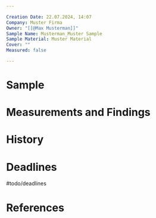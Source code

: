 ```yaml
---

Creation Date: 22.07.2024, 14:07
Company: Muster Firma
Owner: "[[@Max Musterman]]"
Sample Name: Musterman_Muster Sample
Sample Material: Muster Material
Cover: ""
Measured: false

---
```

# Sample

# Measurements and Findings

# History

# Deadlines
#todo/deadlines

# References
